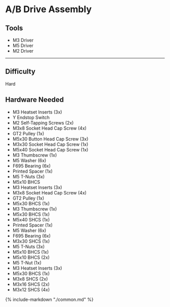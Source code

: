 # A/B Drive Assembly

<div class="grid" style="grid-template-columns: repeat(auto-fit,minmax(12rem,1fr));">
    <div class="card">
        <h2>Tools</h2>
            <ul>
                <li>M3 Driver</li>
                <li>M5 Driver</li>
                <li>M2 Driver</li>
            </ul>
            <hr>
            <h2> Difficulty</h2>
            <p>Hard</p>
    </div>
    <div class="card">
    <h2>Hardware Needed</h2>
    <div class="" markdown>
                <ul>
            <!-- "A Side" -->
                <li>M3 Heatset Inserts (3x)</li>
                <li>Y Endstop Switch</li>
                <li>M2 Self-Tapping Screws (2x)</li>
                <li>M3x8 Socket Head Cap Screw (4x)</li>
                <li>GT2 Pulley (1x)</li>
                <li>M5x30 Button Head Cap Screw (3x) </li>
                <li>M3x30 Socket Head Cap Screw (1x)</li>
                <li>M5x40 Socket Head Cap Screw (1x) </li>
                <li>M3 Thumbscrew (1x)</li>
                <li>M5 Washer (6x)</li>
                <li>F695 Bearing (6x)</li>
                <li>Printed Spacer (1x)</li>
                <li>M5 T-Nuts (3x) </li>
                <li>M5x10 BHCS</li>
                <!-- b side -->
                <li>M3 Heatset Inserts (3x)</li>
                <li>M3x8 Socket Head Cap Screw (4x)</li>
                <li>GT2 Pulley (1x)</li>
                <li>M5x30 BHCS (1x)</li>
                <li>M3 Thumbscrew (1x)</li>
                <li>M5x30 BHCS (1x)</li>
                <li>M5x40 SHCS (1x)</li>
                <li>Printed Spacer (1x)</li>
                <li>M5 Washer (6x)</li>
                <li>F695 Bearing (6x)</li>
                <li>M3x30 SHCS (1x)</li>
                <li>M5 T-Nuts (3x)</li>
                <li>M5x10 BHCS (1x)</li>
                <!-- center -->
                <li>M5x10 BHCS (2x)</li>
                <li>M5 T-Nut (1x)</li>
                <li>M3 Heatset Inserts (3x)</li>
                <li>M5x30 BHCS (1x)</li>
                <!-- drive covers -->
                <li>M3x8 SHCS (2x)</li> <!-- pg 69 -->
                <li>M3x16 SHCS (2x)</li> <!-- pg70 -->
                <li>M3x12 SHCS (4x)</li> <!-- 71 -->
                </ul>
        </div>
    </div>
</div>


{%
   include-markdown "./common.md"
%}

<script>
  queueRenderPage(53);
</script>